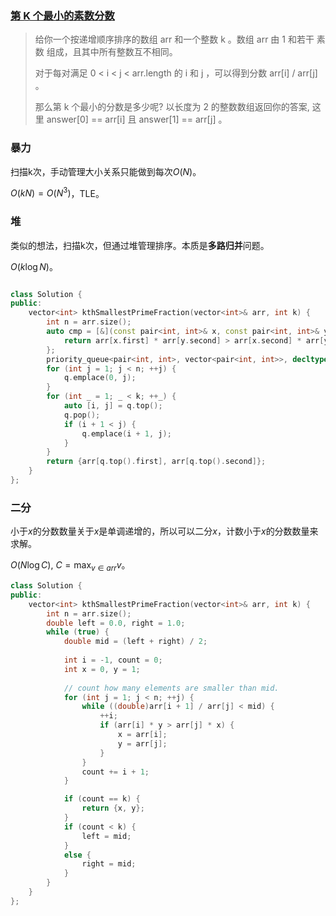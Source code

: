 ### [第 K 个最小的素数分数](https://leetcode-cn.com/problems/k-th-smallest-prime-fraction/)



> 给你一个按递增顺序排序的数组 arr 和一个整数 k 。数组 arr 由 1 和若干 素数  组成，且其中所有整数互不相同。
>
> 对于每对满足 0 < i < j < arr.length 的 i 和 j ，可以得到分数 arr[i] / arr[j] 。
>
> 那么第 k 个最小的分数是多少呢?  以长度为 2 的整数数组返回你的答案, 这里 answer[0] == arr[i] 且 answer[1] == arr[j] 。

### 暴力

扫描k次，手动管理大小关系只能做到每次$O(N)$。

$O(kN)=O(N^3)$，TLE。



### 堆

类似的想法，扫描k次，但通过堆管理排序。本质是**多路归并**问题。

$O(k\log N)$。

```cpp

class Solution {
public:
    vector<int> kthSmallestPrimeFraction(vector<int>& arr, int k) {
        int n = arr.size();
        auto cmp = [&](const pair<int, int>& x, const pair<int, int>& y) {
            return arr[x.first] * arr[y.second] > arr[x.second] * arr[y.first];
        };
        priority_queue<pair<int, int>, vector<pair<int, int>>, decltype(cmp)> q(cmp);
        for (int j = 1; j < n; ++j) {
            q.emplace(0, j);
        }
        for (int _ = 1; _ < k; ++_) {
            auto [i, j] = q.top();
            q.pop();
            if (i + 1 < j) {
                q.emplace(i + 1, j);
            }
        }
        return {arr[q.top().first], arr[q.top().second]};
    }
};
```



### 二分

小于$x$的分数数量关于$x$是单调递增的，所以可以二分$x$，计数小于$x$的分数数量来求解。

$O(N\log C)$, $C = \max_{v\in arr}v$。

```cpp
class Solution {
public:
    vector<int> kthSmallestPrimeFraction(vector<int>& arr, int k) {
        int n = arr.size();
        double left = 0.0, right = 1.0;
        while (true) {
            double mid = (left + right) / 2;
            
            int i = -1, count = 0;
            int x = 0, y = 1;
            
            // count how many elements are smaller than mid.
            for (int j = 1; j < n; ++j) {
                while ((double)arr[i + 1] / arr[j] < mid) {
                    ++i;
                    if (arr[i] * y > arr[j] * x) {
                        x = arr[i];
                        y = arr[j];
                    }
                }
                count += i + 1;
            }

            if (count == k) {
                return {x, y};
            }
            if (count < k) {
                left = mid;
            }
            else {
                right = mid;
            }
        }
    }
};
```

